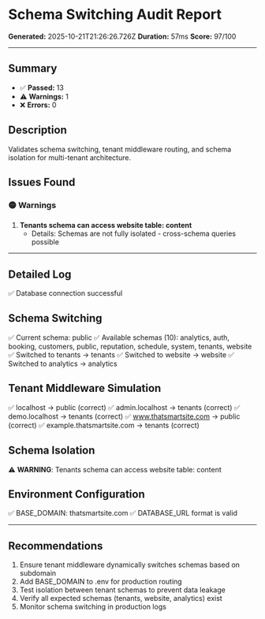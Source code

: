 # Schema Switching Audit Report

**Generated:** 2025-10-21T21:26:26.726Z
**Duration:** 57ms
**Score:** 97/100

---

## Summary

- ✅ **Passed:** 13
- ⚠️  **Warnings:** 1
- ❌ **Errors:** 0

## Description

Validates schema switching, tenant middleware routing, and schema isolation for multi-tenant architecture.

## Issues Found

### 🟡 Warnings

1. **Tenants schema can access website table: content**
   - Details: Schemas are not fully isolated - cross-schema queries possible

---

## Detailed Log

✅ Database connection successful

## Schema Switching

✅ Current schema: public
✅ Available schemas (10): analytics, auth, booking, customers, public, reputation, schedule, system, tenants, website
✅ Switched to tenants → tenants
✅ Switched to website → website
✅ Switched to analytics → analytics

## Tenant Middleware Simulation

✅ localhost → public (correct)
✅ admin.localhost → tenants (correct)
✅ demo.localhost → tenants (correct)
✅ www.thatsmartsite.com → public (correct)
✅ example.thatsmartsite.com → tenants (correct)

## Schema Isolation

⚠️ **WARNING**: Tenants schema can access website table: content

## Environment Configuration

✅ BASE_DOMAIN: thatsmartsite.com
✅ DATABASE_URL format is valid

---

## Recommendations

1. Ensure tenant middleware dynamically switches schemas based on subdomain
2. Add BASE_DOMAIN to .env for production routing
3. Test isolation between tenant schemas to prevent data leakage
4. Verify all expected schemas (tenants, website, analytics) exist
5. Monitor schema switching in production logs
